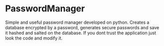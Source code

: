 # PasswordManager
Simple and useful password manager developed on python. Creates a database encrypted by a password, generates secure passwords and save it hashed and salted on the database. If you dont trust the application just look the code and modify it.
